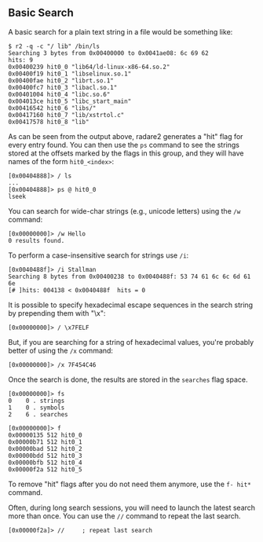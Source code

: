 ## Basic Search 

A basic search for a plain text string in a file would be something like:

    $ r2 -q -c "/ lib" /bin/ls
    Searching 3 bytes from 0x00400000 to 0x0041ae08: 6c 69 62 
    hits: 9
    0x00400239 hit0_0 "lib64/ld-linux-x86-64.so.2"
    0x00400f19 hit0_1 "libselinux.so.1"
    0x00400fae hit0_2 "librt.so.1"
    0x00400fc7 hit0_3 "libacl.so.1"
    0x00401004 hit0_4 "libc.so.6"
    0x004013ce hit0_5 "libc_start_main"
    0x00416542 hit0_6 "libs/"
    0x00417160 hit0_7 "lib/xstrtol.c"
    0x00417578 hit0_8 "lib"

As can be seen from the output above, radare2 generates a "hit" flag for every entry found. You can then use the `ps` command to see the strings stored at the offsets marked by the flags in this group, and they will have names of the form `hit0_<index>`:

    [0x00404888]> / ls
    ...
    [0x00404888]> ps @ hit0_0
    lseek

You can search for wide-char strings (e.g., unicode letters) using the `/w` command:

    [0x00000000]> /w Hello
    0 results found.

To perform a case-insensitive search for strings use `/i`:

    [0x0040488f]> /i Stallman
    Searching 8 bytes from 0x00400238 to 0x0040488f: 53 74 61 6c 6c 6d 61 6e
    [# ]hits: 004138 < 0x0040488f  hits = 0

It is possible to specify hexadecimal escape sequences in the search string by prepending them with "\x":

    [0x00000000]> / \x7FELF

But, if you are searching for a string of hexadecimal values, you're probably better of using the `/x` command:

    [0x00000000]> /x 7F454C46

Once the search is done, the results are stored in the `searches` flag space.

    [0x00000000]> fs
    0    0 . strings
    1    0 . symbols
    2    6 . searches

    [0x00000000]> f
    0x00000135 512 hit0_0
    0x00000b71 512 hit0_1
    0x00000bad 512 hit0_2
    0x00000bdd 512 hit0_3
    0x00000bfb 512 hit0_4
    0x00000f2a 512 hit0_5

To remove "hit" flags after you do not need them anymore, use the `f- hit*` command.

Often, during long search sessions, you will need to launch the latest search more than once. You can use the `//` command to repeat the last search.

    [0x00000f2a]> //     ; repeat last search
